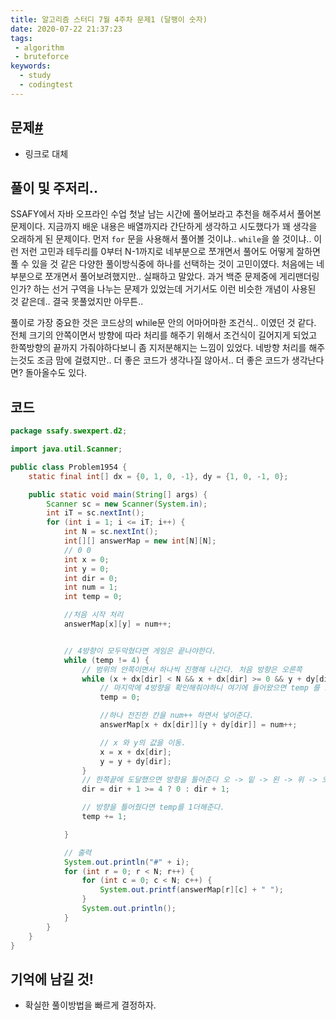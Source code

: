 ```yaml
---
title: 알고리즘 스터디 7월 4주차 문제1 (달팽이 숫자)
date: 2020-07-22 21:37:23
tags:
 - algorithm
 - bruteforce
keywords:
  - study
  - codingtest
---
```


## 문제[#](https://swexpertacademy.com/main/code/problem/problemDetail.do?contestProbId=AV5PobmqAPoDFAUq&categoryId=AV5PobmqAPoDFAUq&categoryType=CODE)

- 링크로 대체

## 풀이 및 주저리..

SSAFY에서 자바 오프라인 수업 첫날 남는 시간에 풀어보라고 추천을 해주셔서 풀어본 문제이다. 지금까지 배운 내용은 배열까지라 간단하게 생각하고 시도했다가 꽤 생각을 오래하게 된 문제이다. 먼저 `for` 문을 사용해서 풀어볼 것이냐.. `while`을 쓸  것이냐.. 이런 저런 고민과 테두리를 0부터 N-1까지로 네부분으로 쪼개면서 풀어도 어떻게 잘하면 풀 수 있을 것 같은 다양한 풀이방식중에 하나를 선택하는 것이 고민이였다. 처음에는 네부분으로 쪼개면서 풀어보려했지만.. 실패하고 말았다. 과거 백준 문제중에 게리맨더링인가? 하는 선거 구역을 나누는 문제가 있었는데 거기서도 이런 비슷한 개념이 사용된 것 같은데.. 결국 못풀었지만 아무튼.. 

풀이로 가장 중요한 것은 코드상의 while문 안의 어마어마한 조건식.. 이였던 것 같다. 전체 크기의 안쪽이면서 방향에 따라 처리를 해주기 위해서 조건식이 길어지게 되었고 한쪽방향의 끝까지 가줘야하다보니 좀 지저분해지는 느낌이 있었다.  네방향 처리를 해주는것도 조금 맘에 걸렸지만.. 더 좋은 코드가 생각나질 않아서.. 더 좋은 코드가 생각난다면? 돌아올수도 있다.

## 코드

```java
package ssafy.swexpert.d2;

import java.util.Scanner;

public class Problem1954 {
    static final int[] dx = {0, 1, 0, -1}, dy = {1, 0, -1, 0};

    public static void main(String[] args) {
        Scanner sc = new Scanner(System.in);
        int iT = sc.nextInt();
        for (int i = 1; i <= iT; i++) {
            int N = sc.nextInt();
            int[][] answerMap = new int[N][N];
            // 0 0
            int x = 0;
            int y = 0;
            int dir = 0;
            int num = 1;
            int temp = 0;

            //처음 시작 처리
            answerMap[x][y] = num++;


            // 4방향이 모두막혔다면 게임은 끝나야한다.
            while (temp != 4) {
                // 범위의 안쪽이면서 하나씩 진행해 나간다. 처음 방향은 오른쪽
                while (x + dx[dir] < N && x + dx[dir] >= 0 && y + dy[dir] < N && y + dy[dir] >= 0 && answerMap[x + dx[dir]][y + dy[dir]] == 0) {
                    // 마지막에 4방향을 확인해줘야하니 여기에 들어왔으면 temp 를 초기화.
                    temp = 0;

                    //하나 전진한 칸을 num++ 하면서 넣어준다.
                    answerMap[x + dx[dir]][y + dy[dir]] = num++;

                    // x 와 y의 값을 이동.
                    x = x + dx[dir];
                    y = y + dy[dir];
                }
                // 한쪽끝에 도달했으면 방향을 틀어준다 오 -> 밑 -> 왼 -> 위 -> 오
                dir = dir + 1 >= 4 ? 0 : dir + 1;

                // 방향을 틀어줬다면 temp를 1더해준다.
                temp += 1;

            }

            // 출력
            System.out.println("#" + i);
            for (int r = 0; r < N; r++) {
                for (int c = 0; c < N; c++) {
                    System.out.printf(answerMap[r][c] + " ");
                }
                System.out.println();
            }
        }
    }
}


```

## 기억에 남길 것!

- 확실한 풀이방법을 빠르게 결정하자.
